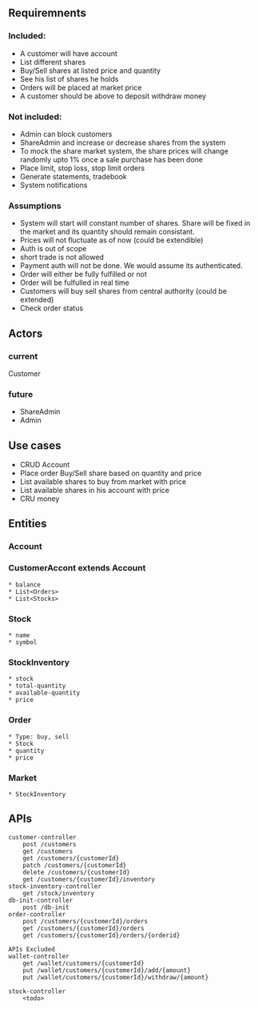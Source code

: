 ## Requiremnents
### Included:
* A customer will have account
* List different shares
* Buy/Sell shares at listed price and quantity
* See his list of shares he holds
* Orders will be placed at market price
* A customer should be above to deposit withdraw money

### Not included:
* Admin can block customers
* ShareAdmin and increase or decrease shares from the system
* To mock the share market system, the share prices will change randomly upto 1% once a sale purchase has been done
* Place limit, stop loss, stop limit orders
* Generate statements, tradebook
* System notifications

### Assumptions
* System will start will constant number of shares. Share will be fixed in the market and its quantity should remain consistant.
* Prices will not fluctuate as of now (could be extendible)
* Auth is out of scope
* short trade is not allowed
* Payment auth will not be done. We would assume its authenticated.
* Order will either be fully fulfilled or not
* Order will be fulfulled in real time
* Customers will buy sell shares from central authority (could be extended)
* Check order status


## Actors
### current
Customer

### future
* ShareAdmin
* Admin

## Use cases
* CRUD Account
* Place order Buy/Sell share based on quantity and price
* List available shares to buy from market with price
* List available shares in his account with price
* CRU money

## Entities

### Account

### CustomerAccont extends Account
	* balance
	* List<Orders>
	* List<Stocks>

### Stock
	* name
	* symbol

### StockInventory
	* stock
	* total-quantity
	* available-quantity
	* price

### Order
	* Type: buy, sell
	* Stock
	* quantity
	* price

### Market
	* StockInventory

## APIs
	customer-controller
		post /customers
		get /customers
		get /customers/{customerId}
		patch /customers/{customerId}
		delete /customers/{customerId}
		get /customers/{customerId}/inventory
	stock-inventory-controller
		get /stock/inventory
	db-init-controller
		post /db-init
	order-controller
		post /customers/{customerId}/orders
		get /customers/{customerId}/orders
		get /customers/{customerId}/orders/{orderid}

	APIs Excluded
	wallet-controller
		get	/wallet/customers/{customerId}
		put	/wallet/customers/{customerId}/add/{amount}
		put	/wallet/customers/{customerId}/withdraw/{amount}

	stock-controller
		<todo>
